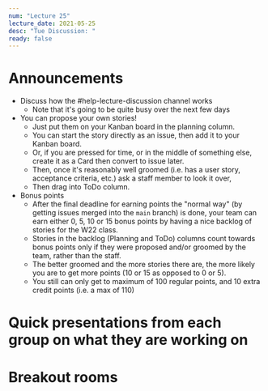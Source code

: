 ```yaml
---
num: "Lecture 25"
lecture_date: 2021-05-25
desc: "Tue Discussion: "
ready: false
---
```


# Announcements

* Discuss how the #help-lecture-discussion channel works
  - Note that it's going to be quite busy over the next few days
* You can propose your own stories!  
  - Just put them on your Kanban board in the planning column.
  - You can start the story directly as an issue, then add it to your Kanban board.
  - Or, if you are pressed for time, or in the middle of something else, create it as a Card then convert to issue later.
  - Then, once it's reasonably well groomed (i.e. has a user story, acceptance criteria, etc.) ask a staff member to look it over,
  - Then drag into ToDo column.
* Bonus points
  - After the final deadline for earning points the "normal way" (by getting issues merged into the `main` branch) is done, your team can earn either 0, 5, 10
    or 15 bonus points by having a nice backlog of stories for the W22 class.
  - Stories in the backlog (Planning and ToDo) columns count towards bonus points only if they were proposed and/or groomed by the team, rather than the staff.
  - The better groomed and the more stories there are, the more likely you are to get more points (10 or 15 as opposed to 0 or 5).
  - You still can only get to maximum of 100 regular points, and 10 extra credit points (i.e. a max of 110)

# Quick presentations from each group on what they are working on

# Breakout rooms
